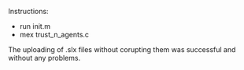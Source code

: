 Instructions:
- run init.m
- mex trust_n_agents.c

The uploading of .slx files without corupting them was successful and without any problems.
